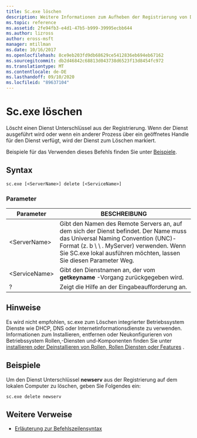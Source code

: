 ```yaml
---
title: Sc.exe löschen
description: Weitere Informationen zum Aufheben der Registrierung von Diensten mithilfe des sc.exe Hilfsprogramms
ms.topic: reference
ms.assetid: 2fe94fb3-e4d1-47b5-b999-39995ecbb644
ms.author: lizross
author: eross-msft
manager: mtillman
ms.date: 10/16/2017
ms.openlocfilehash: 8ce9eb203fd9db68629ce5412836eb694eb67162
ms.sourcegitcommit: db2d46842c68813d043738d6523f13d8454fc972
ms.translationtype: MT
ms.contentlocale: de-DE
ms.lasthandoff: 09/10/2020
ms.locfileid: "89637104"
---
```

# <a name="scexe-delete"></a>Sc.exe löschen

Löscht einen Dienst Unterschlüssel aus der Registrierung. Wenn der Dienst ausgeführt wird oder wenn ein anderer Prozess über ein geöffnetes Handle für den Dienst verfügt, wird der Dienst zum Löschen markiert.

Beispiele für das Verwenden dieses Befehls finden Sie unter [Beispiele](#examples).

## <a name="syntax"></a>Syntax

```
sc.exe [<ServerName>] delete [<ServiceName>]
```

### <a name="parameters"></a>Parameter

|Parameter|BESCHREIBUNG|
|---------|-----------|
|\<ServerName>|Gibt den Namen des Remote Servers an, auf dem sich der Dienst befindet. Der Name muss das Universal Naming Convention (UNC)-Format (z. b \\ \\ . MyServer) verwenden. Wenn Sie SC.exe lokal ausführen möchten, lassen Sie diesen Parameter Weg.|
|\<ServiceName>|Gibt den Dienstnamen an, der vom **getkeyname** -Vorgang zurückgegeben wird.|
|?|Zeigt die Hilfe an der Eingabeaufforderung an.|

## <a name="remarks"></a>Hinweise

Es wird nicht empfohlen, sc.exe zum Löschen integrierter Betriebssystem Dienste wie DHCP, DNS oder Internetinformationsdienste zu verwenden. Informationen zum Installieren, entfernen oder Neukonfigurieren von Betriebssystem Rollen,-Diensten und-Komponenten finden Sie unter [installieren oder Deinstallieren von Rollen, Rollen Diensten oder Features](/WindowsServerDocs/administration/server-manager/install-or-uninstall-roles-role-services-or-features.md) .

## <a name="examples"></a>Beispiele

Um den Dienst Unterschlüssel **newserv** aus der Registrierung auf dem lokalen Computer zu löschen, geben Sie Folgendes ein:
```
sc.exe delete newserv
```

## <a name="additional-references"></a>Weitere Verweise

- [Erläuterung zur Befehlszeilensyntax](command-line-syntax-key.md)
